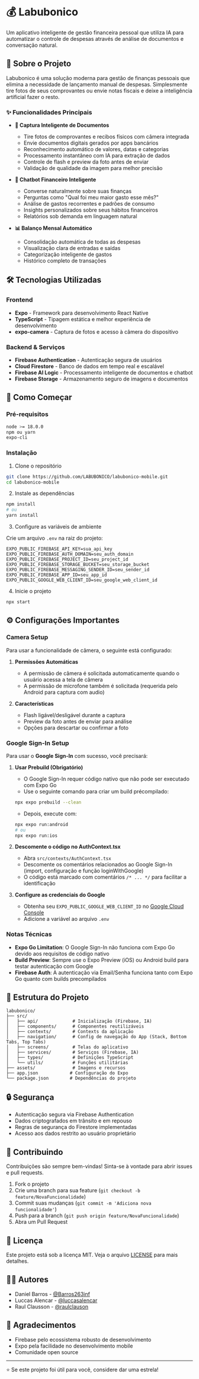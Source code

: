 # 💰 Labubonico

Um aplicativo inteligente de gestão financeira pessoal que utiliza IA para automatizar o controle de despesas através de análise de documentos e conversação natural.

## 📱 Sobre o Projeto

Labubonico é uma solução moderna para gestão de finanças pessoais que elimina a necessidade de lançamento manual de despesas. Simplesmente tire fotos de seus comprovantes ou envie notas fiscais e deixe a inteligência artificial fazer o resto.

### ✨ Funcionalidades Principais

- **📸 Captura Inteligente de Documentos**

  - Tire fotos de comprovantes e recibos físicos com câmera integrada
  - Envie documentos digitais gerados por apps bancários
  - Reconhecimento automático de valores, datas e categorias
  - Processamento instantâneo com IA para extração de dados
  - Controle de flash e preview da foto antes de enviar
  - Validação de qualidade da imagem para melhor precisão

- **🤖 Chatbot Financeiro Inteligente**

  - Converse naturalmente sobre suas finanças
  - Perguntas como "Qual foi meu maior gasto esse mês?"
  - Análise de gastos recorrentes e padrões de consumo
  - Insights personalizados sobre seus hábitos financeiros
  - Relatórios sob demanda em linguagem natural

- **📊 Balanço Mensal Automático**
  - Consolidação automática de todas as despesas
  - Visualização clara de entradas e saídas
  - Categorização inteligente de gastos
  - Histórico completo de transações

## 🛠️ Tecnologias Utilizadas

### Frontend

- **Expo** - Framework para desenvolvimento React Native
- **TypeScript** - Tipagem estática e melhor experiência de desenvolvimento
- **expo-camera** - Captura de fotos e acesso à câmera do dispositivo

### Backend & Serviços

- **Firebase Authentication** - Autenticação segura de usuários
- **Cloud Firestore** - Banco de dados em tempo real e escalável
- **Firebase AI Logic** - Processamento inteligente de documentos e chatbot
- **Firebase Storage** - Armazenamento seguro de imagens e documentos

## 🚀 Como Começar

### Pré-requisitos

```bash
node >= 18.0.0
npm ou yarn
expo-cli
```

### Instalação

1. Clone o repositório

```bash
git clone https://github.com/LABUBONICO/labubonico-mobile.git
cd labubonico-mobile
```

2. Instale as dependências

```bash
npm install
# ou
yarn install
```

3. Configure as variáveis de ambiente

Crie um arquivo `.env` na raiz do projeto:

```env
EXPO_PUBLIC_FIREBASE_API_KEY=sua_api_key
EXPO_PUBLIC_FIREBASE_AUTH_DOMAIN=seu_auth_domain
EXPO_PUBLIC_FIREBASE_PROJECT_ID=seu_project_id
EXPO_PUBLIC_FIREBASE_STORAGE_BUCKET=seu_storage_bucket
EXPO_PUBLIC_FIREBASE_MESSAGING_SENDER_ID=seu_sender_id
EXPO_PUBLIC_FIREBASE_APP_ID=seu_app_id
EXPO_PUBLIC_GOOGLE_WEB_CLIENT_ID=seu_google_web_client_id
```

4. Inicie o projeto

```bash
npx start
```

## ⚙️ Configurações Importantes

### Camera Setup

Para usar a funcionalidade de câmera, o seguinte está configurado:

1. **Permissões Automáticas**

   - A permissão de câmera é solicitada automaticamente quando o usuário acessa a tela de câmera
   - A permissão de microfone também é solicitada (requerida pelo Android para captura com audio)

2. **Características**
   - Flash ligável/desligável durante a captura
   - Preview da foto antes de enviar para análise
   - Opções para descartar ou confirmar a foto

### Google Sign-In Setup

Para usar o **Google Sign-In** com sucesso, você precisará:

1. **Usar Prebuild (Obrigatório)**

   - O Google Sign-In requer código nativo que não pode ser executado com Expo Go
   - Use o seguinte comando para criar um build précompilado:

   ```bash
   npx expo prebuild --clean
   ```

   - Depois, execute com:

   ```bash
   npx expo run:android
   # ou
   npx expo run:ios
   ```

2. **Descomente o código no AuthContext.tsx**

   - Abra `src/contexts/AuthContext.tsx`
   - Descomente os comentários relacionados ao Google Sign-In (import, configuração e função loginWithGoogle)
   - O código está marcado com comentários `/* ... */` para facilitar a identificação

3. **Configure as credenciais do Google**
   - Obtenha seu `EXPO_PUBLIC_GOOGLE_WEB_CLIENT_ID` no [Google Cloud Console](https://console.cloud.google.com/)
   - Adicione a variável ao arquivo `.env`

### Notas Técnicas

- **Expo Go Limitation**: O Google Sign-In não funciona com Expo Go devido aos requisitos de código nativo
- **Build Preview**: Sempre use o Expo Preview (iOS) ou Android build para testar autenticação com Google
- **Firebase Auth**: A autenticação via Email/Senha funciona tanto com Expo Go quanto com builds precompilados

## 📁 Estrutura do Projeto

```
labubonico/
├── src/
│   ├── api/             # Inicialização (Firebase, IA)
│   ├── components/      # Componentes reutilizáveis
│   ├── contexts/        # Contexts da aplicação
│   ├── navigation/      # Config de navegação do App (Stack, Bottom Tabs, Top Tabs)
│   ├── screens/         # Telas do aplicativo
│   ├── services/        # Serviços (Firebase, IA)
│   ├── types/           # Definições TypeScript
│   └── utils/           # Funções utilitárias
├── assets/              # Imagens e recursos
├── app.json            # Configuração do Expo
└── package.json        # Dependências do projeto
```

## 🔒 Segurança

- Autenticação segura via Firebase Authentication
- Dados criptografados em trânsito e em repouso
- Regras de segurança do Firestore implementadas
- Acesso aos dados restrito ao usuário proprietário

## 🤝 Contribuindo

Contribuições são sempre bem-vindas! Sinta-se à vontade para abrir issues e pull requests.

1. Fork o projeto
2. Crie uma branch para sua feature (`git checkout -b feature/NovaFuncionalidade`)
3. Commit suas mudanças (`git commit -m 'Adiciona nova funcionalidade'`)
4. Push para a branch (`git push origin feature/NovaFuncionalidade`)
5. Abra um Pull Request

## 📄 Licença

Este projeto está sob a licença MIT. Veja o arquivo [LICENSE](LICENSE) para mais detalhes.

## 👨‍💻 Autores

- Daniel Barros - [@Barros263inf](https://github.com/Barros263inf)
- Luccas Alencar - [@luccasalencar](https://github.com/luccasalencar)
- Raul Clausson - [@raulclauson](https://github.com/raulclauson)

## 🙏 Agradecimentos

- Firebase pelo ecossistema robusto de desenvolvimento
- Expo pela facilidade no desenvolvimento mobile
- Comunidade open source

---

⭐ Se este projeto foi útil para você, considere dar uma estrela!
